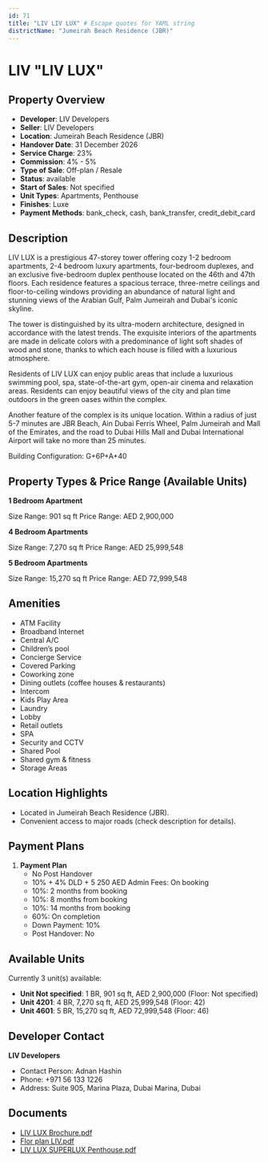 ```yaml
---
id: 71
title: "LIV LIV LUX" # Escape quotes for YAML string
districtName: "Jumeirah Beach Residence (JBR)"
---
```


# LIV "LIV LUX"

## Property Overview
- **Developer**: LIV Developers
- **Seller**: LIV Developers
- **Location**: Jumeirah Beach Residence (JBR)
- **Handover Date**: 31 December 2026
- **Service Charge**: 23%
- **Commission**: 4% - 5%
- **Type of Sale**: Off-plan / Resale
- **Status**: available
- **Start of Sales**: Not specified
- **Unit Types**: Apartments, Penthouse
- **Finishes**: Luxe
- **Payment Methods**: bank_check, cash, bank_transfer, credit_debit_card

## Description
LIV LUX is a prestigious 47-storey tower offering cozy 1-2 bedroom apartments, 2-4 bedroom luxury apartments, four-bedroom duplexes, and an exclusive five-bedroom duplex penthouse located on the 46th and 47th floors. Each residence features a spacious terrace, three-metre ceilings and floor-to-ceiling windows providing an abundance of natural light and stunning views of the Arabian Gulf, Palm Jumeirah and Dubai's iconic skyline.

 The tower is distinguished by its ultra-modern architecture, designed in accordance with the latest trends. The exquisite interiors of the apartments are made in delicate colors with a predominance of light soft shades of wood and stone, thanks to which each house is filled with a luxurious atmosphere.

 Residents of LIV LUX can enjoy public areas that include a luxurious swimming pool, spa, state-of-the-art gym, open-air cinema and relaxation areas. Residents can enjoy beautiful views of the city and plan time outdoors in the green oases within the complex.

 Another feature of the complex is its unique location. Within a radius of just 5-7 minutes are JBR Beach, Ain Dubai Ferris Wheel, Palm Jumeirah and Mall of the Emirates, and the road to Dubai Hills Mall and Dubai International Airport will take no more than 25 minutes.

Building Configuration: G+6P+A+40

## Property Types & Price Range (Available Units)
**1 Bedroom Apartment**

Size Range: 901 sq ft
Price Range: AED 2,900,000

**4 Bedroom Apartments**

Size Range: 7,270 sq ft
Price Range: AED 25,999,548

**5 Bedroom Apartments**

Size Range: 15,270 sq ft
Price Range: AED 72,999,548

## Amenities
- ATM Facility
- Broadband Internet
- Central A/C
- Children’s pool
- Concierge Service
- Covered Parking
- Coworking zone
- Dining outlets  (coffee houses & restaurants)
- Intercom
- Kids Play Area
- Laundry
- Lobby
- Retail outlets
- SPA
- Security and CCTV
- Shared Pool
- Shared gym & fitness
- Storage Areas

## Location Highlights
- Located in Jumeirah Beach Residence (JBR).
- Convenient access to major roads (check description for details).

## Payment Plans
1. **Payment Plan**
   - No Post Handover
   - 10% + 4% DLD + 5 250 AED Admin Fees: On booking
   - 10%: 2 months from booking
   - 10%: 8 months from booking
   - 10%: 14 months from booking
   - 60%: On completion
   - Down Payment: 10%
   - Post Handover: No

## Available Units
Currently 3 unit(s) available:
- **Unit Not specified**: 1 BR, 901 sq ft, AED 2,900,000 (Floor: Not specified)
- **Unit 4201**: 4 BR, 7,270 sq ft, AED 25,999,548 (Floor: 42)
- **Unit 4601**: 5 BR, 15,270 sq ft, AED 72,999,548 (Floor: 46)

## Developer Contact
**LIV Developers**
- Contact Person: Adnan Hashin
- Phone: +971 56 133 1226
- Address: Suite 905, Marina Plaza, Dubai Marina, Dubai

## Documents
- [LIV LUX Brochure.pdf](https://cdn.geniemap.net/2023/06/22/KMan99cdAStLDfWDoGgAruAvkKdqciNFs6jX5rN4.pdf)
- [Flor plan LIV.pdf](https://cdn.geniemap.net/2023/08/09/vEVE438RhO94ApU4RM1ArUDUVMv7o8uykcx2z9km.pdf)
- [LIV LUX SUPERLUX Penthouse.pdf](https://cdn.geniemap.net/2023/11/20/ibfihlumVv4BBERC940TiHrcoSEcy7eJXGov2t9r.pdf)
